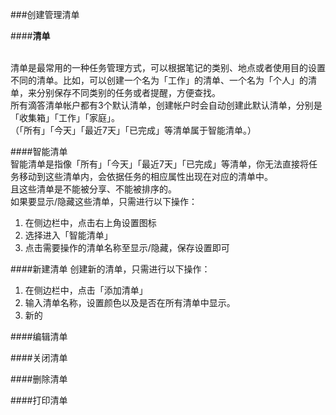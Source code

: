 ###创建管理清单

####**清单**

<br >清单是最常用的一种任务管理方式，可以根据笔记的类别、地点或者使用目的设置不同的清单。比如，可以创建一个名为「工作」的清单、一个名为「个人」的清单，来分别保存不同类别的任务或者提醒，方便查找。
<br >所有滴答清单帐户都有3个默认清单，创建帐户时会自动创建此默认清单，分别是「收集箱」「工作」「家庭」。
<br >（「所有」「今天」「最近7天」「已完成」等清单属于智能清单。）

####智能清单
<br >智能清单是指像「所有」「今天」「最近7天」「已完成」等清单，你无法直接将任务移动到这些清单内，会依据任务的相应属性出现在对应的清单中。
<br >且这些清单是不能被分享、不能被排序的。
<br >如果要显示/隐藏这些清单，只需进行以下操作：
1. 在侧边栏中，点击右上角设置图标
2. 选择进入「智能清单」
3. 点击需要操作的清单名称至显示/隐藏，保存设置即可

####新建清单
创建新的清单，只需进行以下操作：
1. 在侧边栏中，点击「添加清单」
2. 输入清单名称，设置颜色以及是否在所有清单中显示。
3. 新的

####编辑清单

####关闭清单

####删除清单

####打印清单


